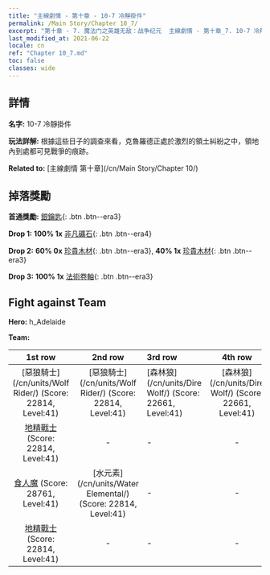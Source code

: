 ```yaml
---
title: "主線劇情 - 第十章 - 10-7 冷靜掛件"
permalink: /Main Story/Chapter 10_7/
excerpt: "第十章 - 7. 魔法门之英雄无敌：战争纪元  主線劇情 - 第十章_7. 10-7 冷靜掛件"
last_modified_at: 2021-06-22
locale: cn
ref: "Chapter 10_7.md"
toc: false
classes: wide
---
```


## 詳情

 **名字:** 10-7 冷靜掛件

 **玩法詳解:** 根據這些日子的調查來看，克魯羅德正處於激烈的領土糾紛之中，領地內到處都可見戰爭的痕跡。

 **Related to:** [主線劇情 第十章](/cn/Main Story/Chapter 10/)

## 掉落獎勵

 **首通獎勵:** [銀鑰匙](/cn/Items/con_693/){: .btn .btn--era3}

 **Drop 1:** **100% 1x** [非凡礦石](/cn/Items/mat_33/){: .btn .btn--era4}

 **Drop 2:** **60% 0x** [珍貴木材](/cn/Items/mat_27/){: .btn .btn--era3}, **40% 1x** [珍貴木材](/cn/Items/mat_27/){: .btn .btn--era3}

 **Drop 3:** **100% 1x** [法術卷軸](/cn/Items/con_694/){: .btn .btn--era3}


## Fight against Team
 **Hero:** h_Adelaide

 **Team:**


  | 1st row | 2nd row | 3rd row | 4th row |
  |:----:|:----:|:----|:----:|
  | [惡狼騎士](/cn/units/Wolf Rider/) (Score: 22814, Level:41)  | [惡狼騎士](/cn/units/Wolf Rider/) (Score: 22814, Level:41)  | [森林狼](/cn/units/Dire Wolf/) (Score: 22661, Level:41)  | [森林狼](/cn/units/Dire Wolf/) (Score: 22661, Level:41)  |
  | [地精戰士](/cn/units/Goblin/) (Score: 22814, Level:41)  | - | - | - |
  | [食人魔](/cn/units/Ogre/) (Score: 28761, Level:41)  | [水元素](/cn/units/Water Elemental/) (Score: 22814, Level:41)  | - | - |
  | [地精戰士](/cn/units/Goblin/) (Score: 22814, Level:41)  | - | - | - |


